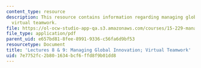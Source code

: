 ```yaml
---
content_type: resource
description: This resource contains information regarding managing global innovation;
  virtual teamwork.
file: https://ol-ocw-studio-app-qa.s3.amazonaws.com/courses/15-229-managing-global-integration-spring-2012/7e7752fc2b801634bcf6ffd8f9b01dd8_MIT15_229S12_lec08and09.pdf
file_type: application/pdf
parent_uid: e657bd81-8fee-8991-9336-c56fa6d9bf53
resourcetype: Document
title: 'Lectures 8 & 9: Managing Global Innovation; Virtual Teamwork'
uid: 7e7752fc-2b80-1634-bcf6-ffd8f9b01dd8
---
```

